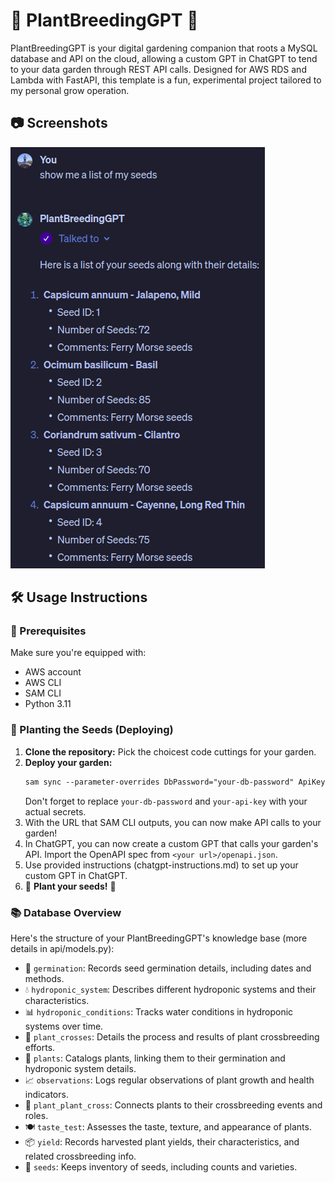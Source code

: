 # 🌿 PlantBreedingGPT 🌿

PlantBreedingGPT is your digital gardening companion that roots a MySQL database and API on the cloud, 
allowing a custom GPT in ChatGPT to tend to your data garden through REST API calls. 
Designed for AWS RDS and Lambda with FastAPI, this template is a fun, experimental project tailored to my personal grow operation.

## 📷 Screenshots

![PlantBreedingGPT](chatgpt-screenshot.png)  

## 🛠 Usage Instructions

### 🌱 Prerequisites

Make sure you're equipped with:

* AWS account
* AWS CLI
* SAM CLI
* Python 3.11

### 🚀 Planting the Seeds (Deploying)

1. **Clone the repository:** Pick the choicest code cuttings for your garden.
1. **Deploy your garden:**
    ```markdown
    sam sync --parameter-overrides DbPassword="your-db-password" ApiKey="your-api-key" --stack-name plants-stack
    ```
    Don't forget to replace `your-db-password` and `your-api-key` with your actual secrets.
2. With the URL that SAM CLI outputs, you can now make API calls to your garden!
3. In ChatGPT, you can now create a custom GPT that calls your garden's API. Import the OpenAPI spec from `<your url>/openapi.json`.
4. Use provided instructions (chatgpt-instructions.md) to set up your custom GPT in ChatGPT.
4. 🌱 **Plant your seeds!** 🌱

### 📚 Database Overview

Here's the structure of your PlantBreedingGPT's knowledge base (more details in api/models.py):

- 🌱 `germination`: Records seed germination details, including dates and methods.
- 💧 `hydroponic_system`: Describes different hydroponic systems and their characteristics.
- 📊 `hydroponic_conditions`: Tracks water conditions in hydroponic systems over time.
- 🌺 `plant_crosses`: Details the process and results of plant crossbreeding efforts.
- 🌿 `plants`: Catalogs plants, linking them to their germination and hydroponic system details.
- 📈 `observations`: Logs regular observations of plant growth and health indicators.
- 🤝 `plant_plant_cross`: Connects plants to their crossbreeding events and roles.
- 🍽️ `taste_test`: Assesses the taste, texture, and appearance of plants.
- 📦 `yield`: Records harvested plant yields, their characteristics, and related crossbreeding info.
- 🌾 `seeds`: Keeps inventory of seeds, including counts and varieties.

